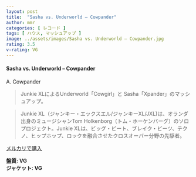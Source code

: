 ```yaml
---
layout: post
title:  "Sasha vs. Underworld – Cowpander"
author: mmr
categories: [ レコード ]
tags: [ ハウス, マッシュアップ ]
image: ../assets/images/Sasha vs. Underworld – Cowpander.jpg
rating: 3.5
v-rating: VG
---
```


#### Sasha vs. Underworld – Cowpander

A. Cowpander

> Junkie XLによるUnderworld「Cowgirl」と Sasha「Xpander」のマッシュアップ。

> Junkie XL（ジャンキー・エックスエル/ジャンキーXL/JXL)は、オランダ出身のミュージシャンTom Holkenborg（トム・ホーケンバーグ）のソロプロジェクト。Junkie XLは、ビッグ・ビート、ブレイク・ビーツ、テクノ、ヒップホップ、ロックを融合させたクロスオーバー分野の先駆者。

[メルカリで購入](https://jp.mercari.com/item/m11560793638)

<div class="mt-4 mb-4 d-flex align-items-center">
<strong class="mr-1">盤質: VG</strong>
</div>
<div class="mt-4 mb-4 d-flex align-items-center">
<strong class="mr-1">ジャケット: VG</strong>
</div>
